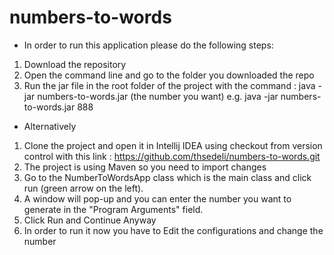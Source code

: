 # numbers-to-words

- In order to run this application please do the following steps:
1. Download the repository
2. Open the command line and go to the folder you downloaded the repo
3. Run the jar file in the root folder of the project with the command :
  java -jar numbers-to-words.jar (the number you want)
  e.g. java -jar numbers-to-words.jar 888


- Alternatively
1. Clone the project and open it in Intellij IDEA using checkout from version control with this link :
  https://github.com/thsedeli/numbers-to-words.git
2. The project is using Maven so you need to import changes
3. Go to the NumberToWordsApp class which is the main class and click run (green arrow on the left).
4. A window will pop-up and you can enter the number you want to generate in the "Program Arguments" field.
5. Click Run and Continue Anyway
6. In order to run it now you have to Edit the configurations and change the number
